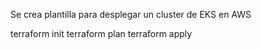 Se crea plantilla para desplegar un cluster de EKS en AWS

terraform init
terraform plan
terraform apply